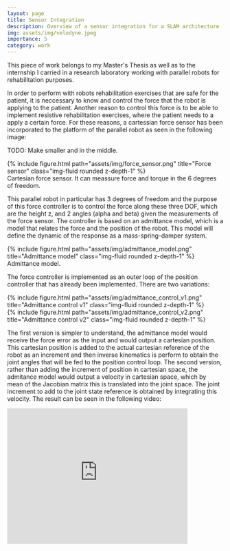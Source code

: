 ```yaml
---
layout: page
title: Sensor Integration
description: Overview of a sensor integration for a SLAM architecture
img: assets/img/velodyne.jpeg
importance: 5
category: work
---
```


This piece of work belongs to my Master's Thesis as well as to the internship I carried in a research laboratory working with parallel robots for rehabilitation purposes.

In order to perform with robots rehabilitation exercises that are safe for the patient, it is neccessary to know and control the force that the robot is applying to the patient. Another reason to control this force is to be able to implement resistive rehabilitation exercises, where the patient needs to a apply a certain force. For these reasons, a cartessian force sensor has been incorporated to the platform of the parallel robot as seen in the following image:

TODO: Make smaller and in the middle.
<div class="col">
    <div class="col-sm mt-3 mt-md-0">
        {% include figure.html path="assets/img/force_sensor.png" title="Force sensor" class="img-fluid rounded z-depth-1" %}
    </div>
</div>
<div class="caption">
    Cartesian force sensor. It can meassure force and torque in the 6 degrees of freedom.
</div>

This parallel robot in particular has 3 degrees of freedom and the purpose of this force controller is to control the force along these three DOF, which are the height z, and 2 angles (alpha and beta) given the measurements of the force sensor. The controller is based on an admittance model, which is a model that relates the force and the position of the robot. This model will define the dynamic of the response as a mass-spring-damper system.
<div class="col">
    <div class="col-sm mt-3 mt-md-0">
        {% include figure.html path="assets/img/admittance_model.png" title="Admittance model" class="img-fluid rounded z-depth-1" %}
    </div>
</div>
<div class="caption">
    Admittance model.
</div>

The force controller is implemented as an outer loop of the position controller that has already been implemented. There are two variations:

<div class="col">
    <div class="col-sm mt-3 mt-md-0">
        {% include figure.html path="assets/img/admittance_control_v1.png" title="Admittance control v1" class="img-fluid rounded z-depth-1" %}
    </div>
    <div class="col-sm mt-3 mt-md-0">
        {% include figure.html path="assets/img/admittance_control_v2.png" title="Admittance control v2" class="img-fluid rounded z-depth-1" %}
    </div>
</div>

The first version is simpler to understand, the admittance model would receive the force error as the input and would output a cartesian position. This cartesian position is added to the actual cartesian reference of the robot as an increment and then inverse kinematics is perform to obtain the joint angles that will be fed to the position control loop.
The second version, rather than adding the increment of position in cartesian space, the admitance model would output a velocity in cartesian space, which by mean of the Jacobian matrix this is translated into the joint space. The joint increment to add to the joint state reference is obtained by integrating this velocity.
The result can be seen in the following video:

<iframe width="420" height="315" src="http://www.youtube.com/embed/dQw4w9WgXcQ" frameborder="0" allowfullscreen></iframe>
